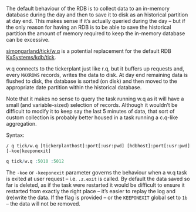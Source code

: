 The default behaviour of the RDB is to collect data to an in-memory database during the day and then to save it to disk as an historical partition at day end. This makes sense if it’s actually queried during the day – but if the only reason for having an RDB is to be able to save the historical partition the amount of memory required to keep the in-memory database can be excessive.

<i class="fa fa-github"></i> [simongarland/tick/w.q](https://github.com/simongarland/tick/blob/master/w.q) is a potential replacement for the default RDB <i class="fa fa-github"></i> [KxSystems/kdb/tick](https://github.com/KxSystems/kdb/tree/master/tick).

w.q connects to the tickerplant just like r.q, but it buffers up requests and, every `MAXROWS` records, writes the data to disk. At day end remaining data is flushed to disk, the database is sorted (on disk) and then moved to the appropriate date partition within the historical database.

Note that it makes no sense to query the task running w.q as it will have a small (and variable-sized) selection of records. Although it wouldn’t be difficult to modify it to keep say the last 5 minutes of data, that sort of custom collection is probably better housed in a task running a c.q-like aggregation.

Syntax:
```
/ q tick/w.q [tickerplanthost]:port[:usr:pwd] [hdbhost]:port[:usr:pwd] [-koe|keeponexit]
```
```q
q tick/w.q :5010 :5012
```
The `-koe` or `-keeponexit` parameter governs the behaviour when a w.q task is exited at user request – i.e. `.z.exit` is called. By default the data saved so far is deleted, as if the task were restarted it would be difficult to ensure it restarted from exactly the right place – it’s easier to replay the log and (re)write the data. If the flag is provided – or the `KEEPONEXIT` global set to `1b` – the data will not be removed.
